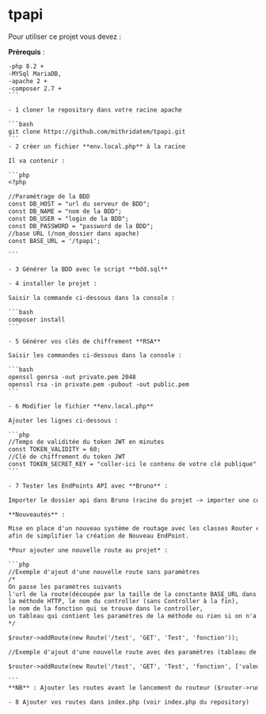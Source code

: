 # tpapi
Pour utiliser ce projet vous devez :

**Prérequis** :
````txt
-php 8.2 +
-MYSql MariaDB,
-apache 2 +
-composer 2.7 +
```

- 1 cloner le repository dans votre racine apache

```bash
git clone https://github.com/mithridatem/tpapi.git
```
- 2 créer un fichier **env.local.php** à la racine

Il va contenir :

```php
<?php

//Paramètrage de la BDD
const DB_HOST = "url du serveur de BDD";
const DB_NAME = "nom de la BDD";
const DB_USER = "login de la BDD";
const DB_PASSWORD = "password de la BDD";
//base URL (/nom_dossier dans apache)
const BASE_URL = '/tpapi';

```

- 3 Générer la BDD avec le script **bdd.sql**

- 4 installer le projet :

Saisir la commande ci-dessous dans la console :

```bash
composer install
```

- 5 Générer vos clés de chiffrement **RSA**

Saisir les commandes ci-dessous dans la console :

```bash
openssl genrsa -out private.pem 2048
openssl rsa -in private.pem -pubout -out public.pem
```

- 6 Modifier le fichier **env.local.php**

Ajouter les lignes ci-dessous :

```php
//Temps de validitée du token JWT en minutes
const TOKEN_VALIDITY = 60;
//Clé de chiffrement du token JWT
const TOKEN_SECRET_KEY = "coller-ici le contenu de votre clé publique"
```

- 7 Tester les EndPoints API avec **Bruno** :

Importer le dossier api dans Bruno (racine du projet -> importer une collection)

**Nouveautés** :

Mise en place d'un nouveau système de routage avec les classes Router et Route 
afin de simplifier la création de Nouveau EndPoint.

*Pour ajouter une nouvelle route au projet* :

```php
//Exemple d'ajout d'une nouvelle route sans paramètres
/*
On passe les paramètres suivants 
l'url de la route(découpée par la taille de la constante BASE_URL dans env.local.php),
la méthode HTTP, le nom du controller (sans Controller à la fin), 
le nom de la fonction qui se trouve dans le controller,
un tableau qui contient les paramètres de la méthode ou rien si on n'a pas de paramètes
*/

$router->addRoute(new Route('/test', 'GET', 'Test', 'fonction'));

//Exemple d'ajout d'une nouvelle route avec des paramètres (tableau de paramètres en dernier paramètre)

$router->addRoute(new Route('/test', 'GET', 'Test', 'fonction', ['valeur1', ...]));

```
**NB** : Ajouter les routes avant le lancement du routeur ($router->run()).

- 8 Ajouter vos routes dans index.php (voir index.php du repository)
